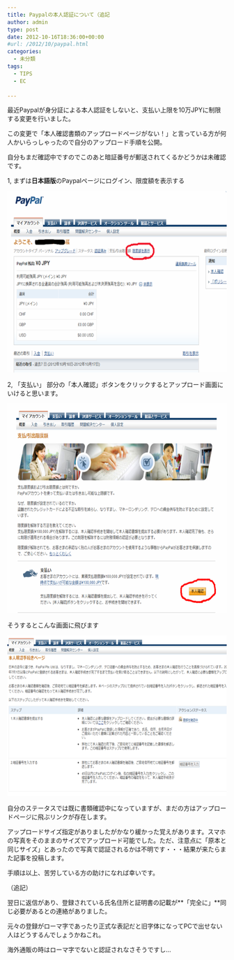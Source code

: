 ```yaml
---
title: Paypalの本人認証について（追記
author: admin
type: post
date: 2012-10-16T18:36:00+00:00
#url: /2012/10/paypal.html
categories:
  - 未分類
tags:
  - TIPS
  - EC

---
```

最近Paypalが身分証による本人認証をしないと、支払い上限を10万JPYに制限する変更を行いました。

この変更で「本人確認書類のアップロードページがない！」と言っている方が何人かいらっしゃったので自分のアップロード手順を公開。

自分もまだ確認中ですのでこのあと暗証番号が郵送されてくるかどうかは未確認です。

1, まずは**日本語版**のPaypalページにログイン、限度額を表示する

<div class="separator" style="clear: both; text-align: center;">
  <img border="0" height="416" src="./lightshot.png" width="640" />
</div>

  2, 「支払い」 部分の「本人確認」ボタンをクリックするとアップロード画面にいけると思います。


<div class="separator" style="clear: both; text-align: center;">
  <img border="0" height="480" src="./lightshot1.png" width="640" />
</div>

そうするとこんな画面に飛びます

<div class="separator" style="clear: both; text-align: center;">
  <img border="0" height="368" src="./Screenshot_1.png" width="640" />
</div>

自分のステータスでは既に書類確認中になっていますが、まだの方はアップロードページに飛ぶリンクが存在します。

アップロードサイズ指定がありましたがかなり緩かった覚えがあります。スマホの写真をそのままのサイズでアップロード可能でした。ただ、注意点に「原本と同じサイズ」とあったので写真で認証されるかは不明です・・・結果が来たらまた記事を投稿します。

手順は以上、苦労している方の助けになれば幸いです。

（追記）

翌日に返信があり、登録されている氏名住所と証明書の記載が**「完全に」**同じ必要があるとの連絡がありました。

元々の登録がローマ字であったり正式な表記だと旧字体になってPCで出せない人はどうするんでしょうかねこれ。

海外通販の時はローマ字でないと認証されなさそうですし…
